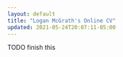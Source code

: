 ```yaml
---
layout: default
title: "Logan McGrath's Online CV"
updated: 2021-05-24T20:07:11-05:00
---
```


TODO finish this
